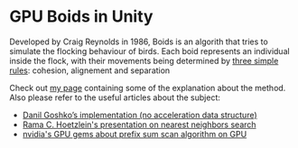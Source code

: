 # GPU Boids in Unity

<p> Developed by Craig Reynolds in 1986, Boids is an algorith that tries to simulate the flocking behaviour of birds. Each boid represents an individual inside the flock, with their movements being determined by <a href="https://en.wikipedia.org/wiki/Boids"> three simple rules</a>: cohesion, alignement and separation </p>

<p>
Check out <a href="https://otaviopeixoto1.github.io/portfolio/GPUBoids/">my page</a> containing some of the explanation about the method. Also please refer to the useful articles about the subject:</p>

 <ul>
  <li><a href="https://www.artstation.com/blogs/degged/Ow6W/compute-shaders-in-unity-boids-simulation-on-gpu-shared-memory">Danil Goshko’s implementation (no acceleration data structure)</a></li>
  <li><a href="https://on-demand.gputechconf.com/gtc/2014/presentations/S4117-fast-fixed-radius-nearest-neighbor-gpu.pdf">Rama C. Hoetzlein's presentation on nearest neighbors search</a></li>
  <li><a href="https://developer.nvidia.com/gpugems/gpugems3/part-vi-gpu-computing/chapter-39-parallel-prefix-sum-scan-cuda">nvidia's GPU gems about prefix sum scan algorithm on GPU</a></li>
</ul> 
